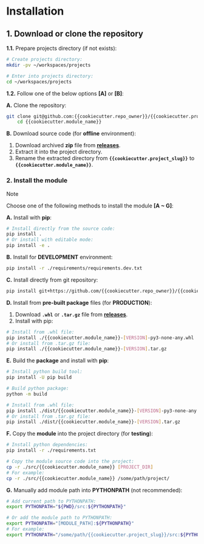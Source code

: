 # Installation

## 1. Download or clone the repository

**1.1.** Prepare projects directory (if not exists):

```sh
# Create projects directory:
mkdir -pv ~/workspaces/projects

# Enter into projects directory:
cd ~/workspaces/projects
```

**1.2.** Follow one of the below options **[A]** or **[B]**:

**A.** Clone the repository:

```sh
git clone git@github.com:{{cookiecutter.repo_owner}}/{{cookiecutter.project_slug}}.git {{cookiecutter.module_name}} && \
    cd {{cookiecutter.module_name}}
```

**B.** Download source code (for **offline** environment):

1. Download archived **zip** file from [**releases**](https://github.com/{{cookiecutter.repo_owner}}/{{cookiecutter.project_slug}}/releases).
2. Extract it into the project directory.
3. Rename the extracted directory from **`{{cookiecutter.project_slug}}`** to **`{{cookiecutter.module_name}}`**.

### 2. Install the module

> [!NOTE]
> Choose one of the following methods to install the module **[A ~ G]**:

**A.** Install with **pip**:

```sh
# Install directly from the source code:
pip install .
# Or install with editable mode:
pip install -e .
```

**B.** Install for **DEVELOPMENT** environment:

```sh
pip install -r ./requirements/requirements.dev.txt
```

**C.** Install directly from git repository:

```sh
pip install git+https://github.com/{{cookiecutter.repo_owner}}/{{cookiecutter.project_slug}}.git
```

**D.** Install from **pre-built package** files (for **PRODUCTION**):

1. Download **`.whl`** or **`.tar.gz`** file from [**releases**](https://github.com/{{cookiecutter.repo_owner}}/{{cookiecutter.project_slug}}/releases).
2. Install with pip:

```sh
# Install from .whl file:
pip install ./{{cookiecutter.module_name}}-[VERSION]-py3-none-any.whl
# Or install from .tar.gz file:
pip install ./{{cookiecutter.module_name}}-[VERSION].tar.gz
```

**E.** Build the **package** and install with **pip**:

```sh
# Install python build tool:
pip install -U pip build

# Build python package:
python -m build

# Install from .whl file:
pip install ./dist/{{cookiecutter.module_name}}-[VERSION]-py3-none-any.whl
# Or install from .tar.gz file:
pip install ./dist/{{cookiecutter.module_name}}-[VERSION].tar.gz
```

**F.** Copy the **module** into the project directory (for **testing**):

```sh
# Install python dependencies:
pip install -r ./requirements.txt

# Copy the module source code into the project:
cp -r ./src/{{cookiecutter.module_name}} [PROJECT_DIR]
# For example:
cp -r ./src/{{cookiecutter.module_name}} /some/path/project/
```

**G.** Manually add module path into **PYTHONPATH** (not recommended):

```sh
# Add current path to PYTHONPATH:
export PYTHONPATH="${PWD}/src:${PYTHONPATH}"

# Or add the module path to PYTHONPATH:
export PYTHONPATH="[MODULE_PATH]:${PYTHONPATH}"
# For example:
export PYTHONPATH="/some/path/{{cookiecutter.project_slug}}/src:${PYTHONPATH}"
```
